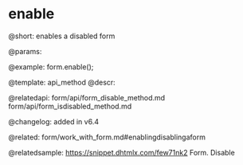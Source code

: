 enable
=============

@short: enables a disabled form


@params:




@example:
form.enable();


@template: api_method
@descr:

@relatedapi: form/api/form_disable_method.md
form/api/form_isdisabled_method.md


@changelog: added in v6.4

@related: form/work_with_form.md#enablingdisablingaform

@relatedsample: https://snippet.dhtmlx.com/few71nk2	Form. Disable